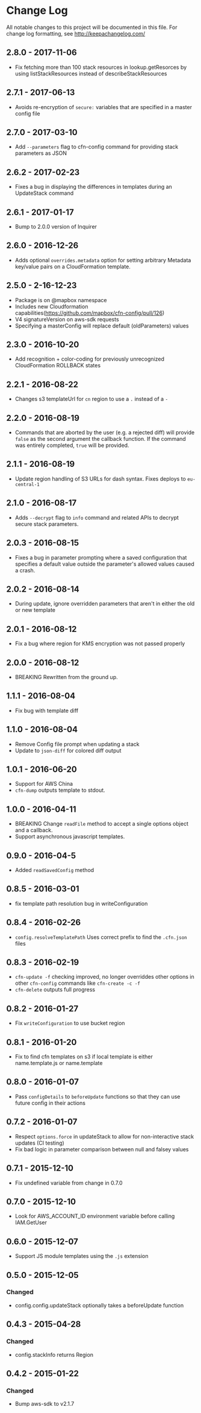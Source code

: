 # Change Log
All notable changes to this project will be documented in this file. For change log formatting, see http://keepachangelog.com/

## 2.8.0 - 2017-11-06

- Fix fetching more than 100 stack resources in lookup.getResorces by using listStackResources instead of describeStackResources

## 2.7.1 - 2017-06-13

- Avoids re-encryption of `secure:` variables that are specified in a master config file

## 2.7.0 - 2017-03-10

- Add `--parameters` flag to cfn-config command for providing stack parameters as JSON

## 2.6.2 - 2017-02-23

- Fixes a bug in displaying the differences in templates during an UpdateStack command

## 2.6.1 - 2017-01-17

- Bump to 2.0.0 version of Inquirer

## 2.6.0 - 2016-12-26

- Adds optional `overrides.metadata` option for setting arbitrary Metadata key/value pairs on a CloudFormation template.

## 2.5.0 - 2-16-12-23

- Package is on @mapbox namespace
- Includes new Cloudformation capabilities(https://github.com/mapbox/cfn-config/pull/126)
- V4 signatureVersion on aws-sdk requests
- Specifying a masterConfig will replace default (oldParameters) values

## 2.3.0 - 2016-10-20

- Add recognition + color-coding for previously unrecognized CloudFormation ROLLBACK states

## 2.2.1 - 2016-08-22

- Changes s3 templateUrl for `cn` region to use a `.` instead of a `-`

## 2.2.0 - 2016-08-19

- Commands that are aborted by the user (e.g. a rejected diff) will provide `false` as the second argument the callback function. If the command was entirely completed, `true` will be provided.

## 2.1.1 - 2016-08-19

- Update region handling of S3 URLs for dash syntax. Fixes deploys to `eu-central-1`

## 2.1.0 - 2016-08-17

- Adds `--decrypt` flag to `info` command and related APIs to decrypt secure stack parameters.

## 2.0.3 - 2016-08-15

- Fixes a bug in parameter prompting where a saved configuration that specifies a default value outside the parameter's allowed values caused a crash.

## 2.0.2 - 2016-08-14

- During update, ignore overridden parameters that aren't in either the old or new template

## 2.0.1 - 2016-08-12

- Fix a bug where region for KMS encryption was not passed properly

## 2.0.0 - 2016-08-12

- BREAKING Rewritten from the ground up.

## 1.1.1 - 2016-08-04

- Fix bug with template diff

## 1.1.0 - 2016-08-04

- Remove Config file prompt when updating a stack
- Update to `json-diff` for colored diff output

## 1.0.1 - 2016-06-20

- Support for AWS China
- `cfn-dump` outputs template to stdout.

## 1.0.0 - 2016-04-11

- BREAKING Change `readFile` method to accept a single options object and a callback.
- Support asynchronous javascript templates.

## 0.9.0 - 2016-04-5

- Added `readSavedConfig` method

## 0.8.5 - 2016-03-01

- fix template path resolution bug in writeConfiguration

## 0.8.4 - 2016-02-26

- `config.resolveTemplatePath` Uses correct prefix to find the `.cfn.json` files

## 0.8.3 - 2016-02-19

- `cfn-update -f` checking improved, no longer overriddes other options in other `cfn-config` commands like `cfn-create -c -f`
- `cfn-delete` outputs full progress

## 0.8.2 - 2016-01-27

- Fix `writeConfiguration` to use bucket region

## 0.8.1 - 2016-01-20

- Fix to find cfn templates on s3 if local template is either name.template.js or name.template

## 0.8.0 - 2016-01-07

- Pass `configDetails` to `beforeUpdate` functions so that they can use future config in their actions

## 0.7.2 - 2016-01-07

- Respect `options.force` in updateStack to allow for non-interactive stack updates (CI testing)
- Fix bad logic in parameter comparison between null and falsey values

## 0.7.1 - 2015-12-10

- Fix undefined variable from change in 0.7.0

## 0.7.0 - 2015-12-10

- Look for AWS_ACCOUNT_ID environment variable before calling IAM.GetUser

## 0.6.0 - 2015-12-07

- Support JS module templates using the `.js` extension

## 0.5.0 - 2015-12-05

### Changed
- config.config.updateStack optionally takes a beforeUpdate function

## 0.4.3 - 2015-04-28

### Changed
- config.stackInfo returns Region

## 0.4.2 - 2015-01-22

### Changed
- Bump aws-sdk to v2.1.7
